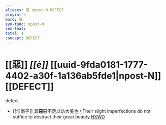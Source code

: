 ```yaml
---
aliases: 惡 npost-N DEFECT
pinyin: è
word: 惡
syn-func: npost-N
sem-feat: 
total: 1
concept: DEFECT 
---
```

# [[惡]] *[[è]]*  [[uuid-9fda0181-1777-4402-a30f-1a136ab5fde1|npost-N]] [[DEFECT]]
defect
 - [[淮南子]] 其**惡**惡不足以妨大美也 / Their slight imperfections do not suffice to obstruct their great beauty.[HXWD](https://hxwd.org/textview.html?location=KR3j0010_tls_013-25a.29)